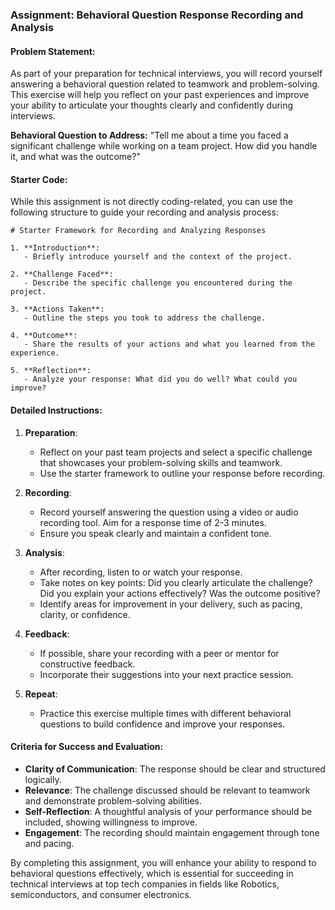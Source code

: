 ### Assignment: Behavioral Question Response Recording and Analysis

#### Problem Statement:
As part of your preparation for technical interviews, you will record yourself answering a behavioral question related to teamwork and problem-solving. This exercise will help you reflect on your past experiences and improve your ability to articulate your thoughts clearly and confidently during interviews. 

**Behavioral Question to Address:**
"Tell me about a time you faced a significant challenge while working on a team project. How did you handle it, and what was the outcome?"

#### Starter Code:
While this assignment is not directly coding-related, you can use the following structure to guide your recording and analysis process:

```plaintext
# Starter Framework for Recording and Analyzing Responses

1. **Introduction**:
   - Briefly introduce yourself and the context of the project.
   
2. **Challenge Faced**:
   - Describe the specific challenge you encountered during the project.
   
3. **Actions Taken**:
   - Outline the steps you took to address the challenge.
   
4. **Outcome**:
   - Share the results of your actions and what you learned from the experience.
   
5. **Reflection**:
   - Analyze your response: What did you do well? What could you improve?
```

#### Detailed Instructions:
1. **Preparation**:
   - Reflect on your past team projects and select a specific challenge that showcases your problem-solving skills and teamwork.
   - Use the starter framework to outline your response before recording.

2. **Recording**:
   - Record yourself answering the question using a video or audio recording tool. Aim for a response time of 2-3 minutes.
   - Ensure you speak clearly and maintain a confident tone.

3. **Analysis**:
   - After recording, listen to or watch your response.
   - Take notes on key points: Did you clearly articulate the challenge? Did you explain your actions effectively? Was the outcome positive?
   - Identify areas for improvement in your delivery, such as pacing, clarity, or confidence.

4. **Feedback**:
   - If possible, share your recording with a peer or mentor for constructive feedback.
   - Incorporate their suggestions into your next practice session.

5. **Repeat**:
   - Practice this exercise multiple times with different behavioral questions to build confidence and improve your responses.

#### Criteria for Success and Evaluation:
- **Clarity of Communication**: The response should be clear and structured logically.
- **Relevance**: The challenge discussed should be relevant to teamwork and demonstrate problem-solving abilities.
- **Self-Reflection**: A thoughtful analysis of your performance should be included, showing willingness to improve.
- **Engagement**: The recording should maintain engagement through tone and pacing.

By completing this assignment, you will enhance your ability to respond to behavioral questions effectively, which is essential for succeeding in technical interviews at top tech companies in fields like Robotics, semiconductors, and consumer electronics.